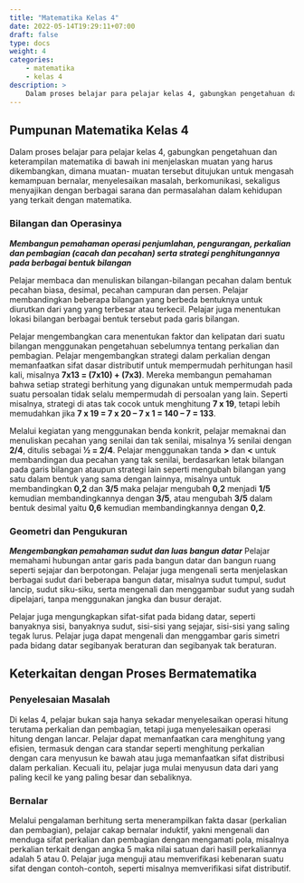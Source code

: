 ```yaml
---
title: "Matematika Kelas 4"
date: 2022-05-14T19:29:11+07:00
draft: false
type: docs
weight: 4
categories:
    - matematika
    - kelas 4
description: >
    Dalam proses belajar para pelajar kelas 4, gabungkan pengetahuan dan keterampilan matematika di bawah ini menjelaskan muatan yang harus dikembangkan, dimana muatan- muatan tersebut ditujukan untuk mengasah kemampuan bernalar, menyelesaikan masalah, berkomunikasi, sekaligus menyajikan dengan berbagai sarana dan permasalahan dalam kehidupan yang terkait dengan matematika.
---
```


## Pumpunan Matematika Kelas 4
Dalam proses belajar para pelajar kelas 4, gabungkan pengetahuan dan keterampilan matematika di bawah ini menjelaskan muatan yang harus dikembangkan, dimana muatan- muatan tersebut ditujukan untuk mengasah kemampuan bernalar, menyelesaikan masalah, berkomunikasi, sekaligus menyajikan dengan berbagai sarana dan permasalahan dalam kehidupan yang terkait dengan matematika.

### Bilangan dan Operasinya
***Membangun pemahaman operasi penjumlahan, pengurangan, perkalian dan pembagian (cacah dan pecahan) serta strategi penghitungannya pada berbagai bentuk bilangan***

Pelajar membaca dan menuliskan bilangan-bilangan pecahan dalam bentuk pecahan biasa, desimal, pecahan campuran dan persen. Pelajar membandingkan beberapa bilangan yang berbeda bentuknya untuk diurutkan dari yang yang terbesar atau terkecil. Pelajar juga menentukan lokasi bilangan berbagai bentuk tersebut pada garis bilangan.

Pelajar mengembangkan cara menentukan faktor dan kelipatan dari suatu bilangan menggunakan pengetahuan sebelumnya tentang perkalian dan pembagian. Pelajar mengembangkan strategi dalam perkalian dengan memanfaatkan sifat dasar distributif untuk mempermudah perhitungan hasil kali, misalnya **7x13 = (7x10) + (7x3)**. Mereka membangun pemahaman bahwa setiap strategi berhitung yang digunakan untuk mempermudah pada suatu persoalan tidak selalu mempermudah di persoalan yang lain. Seperti misalnya, strategi di atas tak cocok untuk menghitung **7 x 19**, tetapi lebih memudahkan jika **7 x 19 = 7 x 20 – 7 x 1 = 140 – 7 = 133**.

Melalui kegiatan yang menggunakan benda konkrit, pelajar memaknai dan menuliskan pecahan yang senilai dan tak senilai, misalnya **1⁄2** senilai dengan **2/4**, ditulis sebagai **1⁄2 = 2/4**. Pelajar menggunakan tanda **>** dan **<** untuk membandingan dua pecahan yang tak senilai, berdasarkan letak bilangan pada garis bilangan ataupun strategi lain seperti mengubah bilangan yang satu dalam bentuk yang sama dengan lainnya, misalnya untuk membandingkan **0,2** dan **3/5** maka pelajar mengubah **0,2** menjadi **1/5** kemudian membandingkannya dengan **3/5**, atau mengubah **3/5** dalam bentuk desimal yaitu **0,6** kemudian membandingkannya dengan **0,2**.

### Geometri dan Pengukuran
***Mengembangkan pemahaman sudut dan luas bangun datar***
Pelajar memahami hubungan antar garis pada bangun datar dan bangun ruang seperti sejajar dan berpotongan. Pelajar juga mengenali serta menjelaskan berbagai sudut dari beberapa bangun datar, misalnya sudut tumpul, sudut lancip, sudut siku-siku, serta mengenali dan menggambar sudut yang sudah dipelajari, tanpa menggunakan jangka dan busur derajat.

Pelajar juga mengungkapkan sifat-sifat pada bidang datar, seperti banyaknya sisi, banyaknya sudut, sisi-sisi yang sejajar, sisi-sisi yang saling tegak lurus. Pelajar juga dapat mengenali dan menggambar garis simetri pada bidang datar segibanyak beraturan dan segibanyak tak beraturan.

## Keterkaitan dengan Proses Bermatematika
### Penyelesaian Masalah
Di kelas 4, pelajar bukan saja hanya sekadar menyelesaikan operasi hitung terutama perkalian dan pembagian, tetapi juga menyelesaikan operasi hitung dengan lancar. Pelajar dapat memanfaatkan cara menghitung yang efisien, termasuk dengan cara standar seperti menghitung perkalian dengan cara menyusun ke bawah atau juga memanfaatkan sifat distribusi dalam perkalian. Kecuali itu, pelajar juga mulai menyusun data dari yang paling kecil ke yang paling besar dan sebaliknya.

### Bernalar
Melalui pengalaman berhitung serta menerampilkan fakta dasar (perkalian dan pembagian), pelajar cakap bernalar induktif, yakni mengenali dan menduga sifat perkalian dan pembagian dengan mengamati pola, misalnya perkalian terkait dengan angka 5 maka nilai satuan dari hasill perkaliannya adalah 5 atau 0. Pelajar juga menguji atau memverifikasi kebenaran suatu sifat dengan contoh-contoh, seperti misalnya memverifikasi sifat distributif.